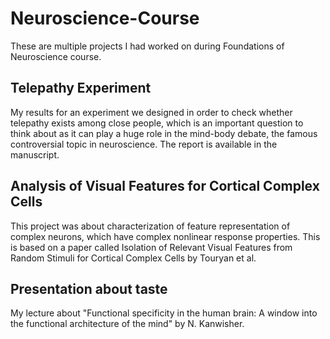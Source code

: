 # Neuroscience-Course
These are multiple projects I had worked on during Foundations of Neuroscience course.

## Telepathy Experiment
My results for an experiment we designed in order to check whether telepathy exists among close people, which is an important question to think about as it can play a huge role in the mind-body debate, the famous controversial topic in neuroscience. The report is available in the manuscript. 

## Analysis of Visual Features for Cortical Complex Cells
This project was about characterization of feature representation of complex neurons, which have complex nonlinear response properties. This is based on a paper called Isolation of Relevant Visual Features from Random Stimuli for Cortical Complex Cells by Touryan et al.

## Presentation about taste 
My lecture about "Functional specificity in the human brain: A window into the functional architecture of the mind" by N. Kanwisher. 

